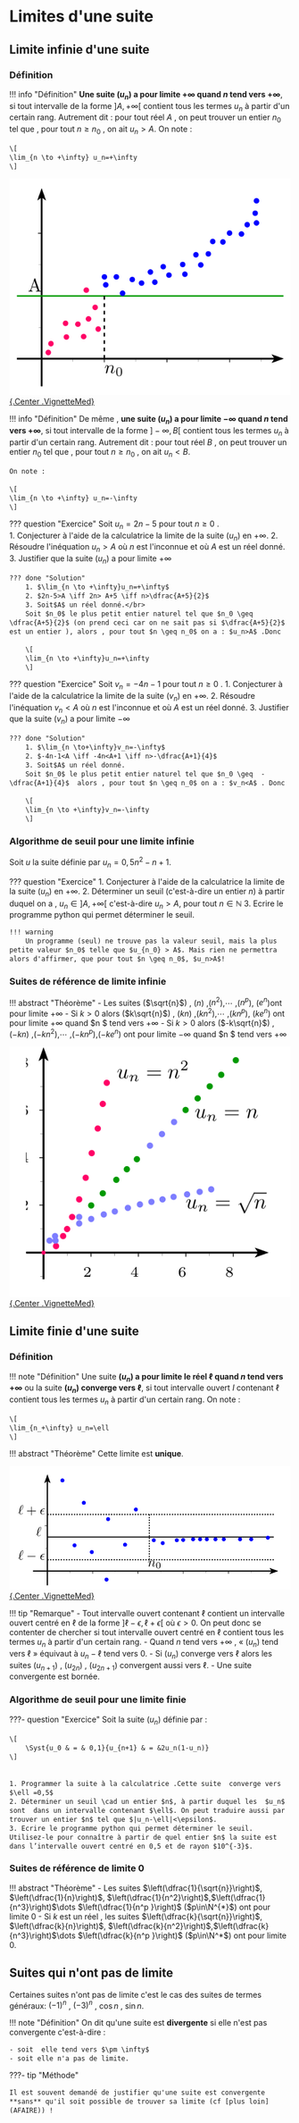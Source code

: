 # Limites d'une suite

## Limite infinie d'une suite

### Définition

!!! info "Définition"
	**Une suite $(u_n)$ a pour limite $+\infty$ quand $n$ tend vers $+\infty$**, si tout intervalle de la forme $]A,+\infty[$<!--]--> contient tous les termes $u_n$ à partir d'un certain rang.
	Autrement dit : pour tout réel $A$ , on peut trouver un entier $n_0$ tel que , pour tout $n \geq n_0$ , on ait $u_n>A$.	
	On note : 
	
	\[
	\lim_{n \to +\infty} u_n=+\infty
	\]

[![Suite qui a une limite infinie](../Image/Cours_001.png){.Center .VignetteMed}](../Image/Cours_001.png)


!!! info "Définition"
	De même , **une suite $(u_n)$ a pour limite $-\infty$ quand $n$ tend vers $+\infty$**, si tout intervalle de la forme $]-\infty,B[$<!--]--> contient tous les termes $u_n$ à partir d'un certain rang. 
	Autrement dit : pour tout réel $B$ , on peut trouver un entier $n_0$ tel que , pour tout $n \geq n_0$ , on ait $u_n<B$.
	

	On note : 
	
	\[
	\lim_{n \to +\infty} u_n=-\infty
	\]

??? question "Exercice"
	Soit $u_n=2n-5$ pour tout $n \geq 0$ .	
	1. Conjecturer à l'aide de la calculatrice la limite de la suite $(u_n)$ en $+\infty$.
	2. Résoudre l'inéquation $u_n>A$ où $n$ est l'inconnue et où $A$ est un réel donné.
	3. Justifier que la suite ($u_n$)  a pour limite $+\infty$ 
	
	??? done "Solution"
		1. $\lim_{n \to +\infty}u_n=+\infty$
		2. $2n-5>A \iff 2n> A+5 \iff n>\dfrac{A+5}{2}$
		3. Soit$A$ un réel donné.</br>
		Soit $n_0$ le plus petit entier naturel tel que $n_0 \geq  \dfrac{A+5}{2}$ (on prend ceci car on ne sait pas si $\dfrac{A+5}{2}$ est un entier ), alors , pour tout $n \geq n_0$ on a : $u_n>A$ .Donc 
		
		\[
		\lim_{n \to +\infty}u_n=+\infty
		\]

??? question "Exercice"
	Soit $v_n=-4n-1$ pour tout $n\geq 0$ .
	1. Conjecturer à l'aide de la calculatrice la limite de la suite $(v_n)$ en $+\infty$.
	2. Résoudre l'inéquation $v_n<A$ où $n$ est l'inconnue et où $A$ est un réel donné.
	3. Justifier que la suite ($v_n$)  a pour limite $-\infty$ 
	
	??? done "Solution"
		1. $\lim_{n \to+\infty}v_n=-\infty$
		2. $-4n-1<A \iff -4n<A+1 \iff n>-\dfrac{A+1}{4}$
		3. Soit$A$ un réel donné.
		Soit $n_0$ le plus petit entier naturel tel que $n_0 \geq  -\dfrac{A+1}{4}$  alors , pour tout $n \geq n_0$ on a : $v_n<A$ . Donc 
		
		\[
		\lim_{n \to +\infty}v_n=-\infty
		\]


### Algorithme de seuil pour une limite infinie

Soit $u$ la suite définie par $u_n =0,5n^2-n+1$.

??? question "Exercice"
	1. Conjecturer à l'aide de la calculatrice la limite de la suite $(u_n)$ en $+\infty$.
	2. Déterminer un seuil (c'est-à-dire un entier $n$) à partir duquel on a , $u_n\in ]A,+\infty[$<!--]-->  c'est-à-dire $u_n > A$, pour tout $n \in \mathbb{N}$
	3. Ecrire le programme python qui permet déterminer le seuil.

	!!! warning
		Un programme (seul) ne trouve pas la valeur seuil, mais la plus petite valeur $n_0$ telle que $u_{n_0} > A$. Mais rien ne permettra alors d'affirmer, que pour tout $n \geq n_0$, $u_n>A$!


### Suites de référence de limite infinie

!!! abstract "Théorème"
	- Les suites ($\sqrt{n}$) , ($n$) ,($n^2$),$\cdots$ ,($n^p$), ($e^n$)ont pour limite $+\infty$
	- Si $k>0$ alors  ($k\sqrt{n}$) , ($kn$) ,($kn^2$),$\cdots$ ,($kn^p$), ($ke^n$) ont pour limite $+\infty$ quand $n $ tend vers $+\infty$
	- Si $k >0$ alors  ($-k\sqrt{n}$) , ($-kn$) ,($-kn^2$),$\cdots$ ,($-kn^p$),($-ke^n$)   ont pour limite $-\infty$ quand $n $ tend vers $+\infty$


[![Suites de référence qui a une limite infinie](../Image/Cours_002.png){.Center .VignetteMed}](../Image/Cours_002.png)

## Limite finie d'une suite

### Définition

!!! note "Définition"
	Une suite **$(u_n)$ a pour limite le  réel $\ell$  quand $n$ tend vers $+\infty$** ou la suite **$(u_n)$ converge vers $\ell$**, si tout intervalle ouvert $I$ contenant $\ell$  contient tous les termes  $u_n$ à partir d'un certain rang.
	On note : 
	
	\[
	\lim_{n_+\infty} u_n=\ell
	\]

!!! abstract "Théorème"
	Cette limite est **unique**.


[![Suites qui a une limite finie](../Image/Cours_003.png){.Center .VignetteMed}](../Image/Cours_003.png)


!!! tip "Remarque"
	- Tout intervalle ouvert contenant $\ell$ contient un intervalle ouvert centré en $\ell$ de la forme $]\ell-\epsilon,\ell+\epsilon[$<!--]--> où $\epsilon>0$. On peut donc se contenter de chercher si tout intervalle ouvert centré en $\ell$  contient tous les termes  $u_n$ à partir d'un certain rang.
	- Quand $n$ tend vers $+\infty$ , &laquo; ($u_n$) tend vers $\ell$ &raquo; équivaut à $u_n-\ell$ tend vers 0.
	- Si $(u_n)$ converge vers $\ell$ alors les suites $(u_{n+1})$ , ($u_{2n}$) , ($u_{2n+1}$) convergent aussi vers $\ell$.
	- Une suite convergente est bornée.

### Algorithme de seuil pour une limite finie 

???- question "Exercice"
	Soit la suite ($u_n$) définie par : 

	\[
		\Syst{u_0 & = & 0,1}{u_{n+1} & = &2u_n(1-u_n)}
	\]


	1. Programmer la suite à la calculatrice .Cette suite  converge vers $\ell =0,5$ 
	2. Déterminer un seuil \cad un entier $n$, à partir duquel les  $u_n$ sont  dans un intervalle contenant $\ell$. On peut traduire aussi par trouver un entier $n$ tel que $|u_n-\ell|<\epsilon$.
	3. Ecrire le programme python qui permet déterminer le seuil. Utilisez-le pour connaître à partir de quel entier $n$ la suite est dans l’intervalle ouvert centré en 0,5 et de rayon $10^{-3}$.


### Suites de référence de limite 0

!!! abstract "Théorème"
	- Les suites $\left(\dfrac{1}{\sqrt{n}}\right)$, $\left(\dfrac{1}{n}\right)$, $\left(\dfrac{1}{n^2}\right)$,$\left(\dfrac{1}{n^3}\right)$\dots $\left(\dfrac{1}{n^p }\right)$ ($p\in\N^{*}$) ont pour limite 0
	- Si $k$ est un réel , les suites $\left(\dfrac{k}{\sqrt{n}}\right)$, $\left(\dfrac{k}{n}\right)$, $\left(\dfrac{k}{n^2}\right)$,$\left(\dfrac{k}{n^3}\right)$\dots $\left(\dfrac{k}{n^p }\right)$ ($p\in\N^*$) ont pour limite 0.

## Suites qui n'ont pas de limite

Certaines suites n'ont pas de limite c'est le cas des suites de termes généraux: $(-1)^n$ , $(-3)^n$ , $\cos n$ , $\sin n$.

!!! note "Définition"
	On dit qu'une suite est **divergente** si elle n'est pas convergente c'est-à-dire : 
	
	- soit  elle tend vers $\pm \infty$
	- soit elle n'a pas de limite.


???- tip "Méthode"

	Il est souvent demandé de justifier qu'une suite est convergente **sans** qu'il soit possible de trouver sa limite (cf [plus loin](AFAIRE)) !
